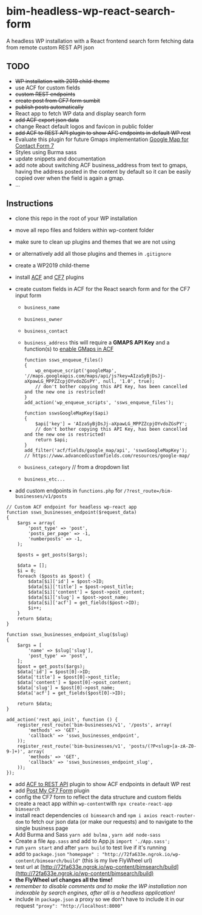 # bim-headless-wp-react-search-form

A headless WP installation with a React frontend search form fetching data from remote custom REST API json

## TODO

- ~~WP installation with 2019 child-theme~~
- use ACF for custom fields
- ~~custom REST endpoints~~
- ~~create post from CF7 form sumbit~~
- ~~publish posts automatically~~
- React app to fetch WP data and display search form
- ~~add ACF export json data~~
- change React default logos and favicon in public folder
- ~~add ACF to REST API plugin to show AFC endpoints in default WP rest~~
- Evaluate this plugin for future Gmaps implementation [Google Map for Contact Form 7](https://wordpress.org/plugins/cf7-google-map/)
- Styles using Burma sass
- update snippets and documentation
- add note about switching ACF business_address from text to gmaps, having the address posted in the content by default so it can be easily copied over when the field is again a gmap.
- ...

## Instructions

- clone this repo in the root of your WP installation
- move all repo files and folders within wp-content folder
- make sure to clean up plugins and themes that we are not using
- or alternatively add all those plugins and themes in `.gitignore`
- create a WP2019 child-theme
- install [ACF](https://wordpress.org/plugins/advanced-custom-fields/) and [CF7](https://wordpress.org/plugins/contact-form-7/) plugins
- create custom fields in ACF for the React search form and for the CF7 input form

  - `business_name`
  - `business_owner`
  - `business_contact`
  - `business_address` this will require a **GMAPS API Key** and a function(s) to [enable GMaps in ACF](https://www.advancedcustomfields.com/resources/google-map/)

    ```
    function ssws_enqueue_files()
    {
        wp_enqueue_script('googleMap', '//maps.googleapis.com/maps/api/js?key=AIzaSyBjDsJj-aXpawLG_MPPZZcpjOYvdoZGsPY', null, '1.0', true);
        // don't bother copying this API Key, has been cancelled and the new one is restricted!
    }
    add_action('wp_enqueue_scripts', 'ssws_enqueue_files');

    function sswsGoogleMapKey($api)
    {
        $api['key'] = 'AIzaSyBjDsJj-aXpawLG_MPPZZcpjOYvdoZGsPY';
        // don't bother copying this API Key, has been cancelled and the new one is restricted!
        return $api;
    }
    add_filter('acf/fields/google_map/api', 'sswsGoogleMapKey');
    // https://www.advancedcustomfields.com/resources/google-map/
    ```

  - `business_category` // from a dropdown list
  - `business_etc...`

- add custom endpoints in `functions.php` for `/?rest_route=/bim-businesses/v1/posts`

```
// Custom ACF endpoint for headless wp-react app
function ssws_businesses_endpoint($request_data)
{
    $args = array(
        'post_type' => 'post',
        'posts_per_page' => -1,
        'numberposts' => -1,
    );

    $posts = get_posts($args);

    $data = [];
    $i = 0;
    foreach ($posts as $post) {
        $data[$i]['id'] = $post->ID;
        $data[$i]['title'] = $post->post_title;
        $data[$i]['content'] = $post->post_content;
        $data[$i]['slug'] = $post->post_name;
        $data[$i]['acf'] = get_fields($post->ID);
        $i++;
    }
    return $data;
}

function ssws_businesses_endpoint_slug($slug)
{
    $args = [
        'name' => $slug['slug'],
        'post_type' => 'post',
    ];
    $post = get_posts($args);
    $data['id'] = $post[0]->ID;
    $data['title'] = $post[0]->post_title;
    $data['content'] = $post[0]->post_content;
    $data['slug'] = $post[0]->post_name;
    $data['acf'] = get_fields($post[0]->ID);

    return $data;
}

add_action('rest_api_init', function () {
    register_rest_route('bim-businesses/v1', '/posts', array(
        'methods' => 'GET',
        'callback' => 'ssws_businesses_endpoint',
    ));
    register_rest_route('bim-businesses/v1', 'posts/(?P<slug>[a-zA-Z0-9-]+)', array(
        'methods' => 'GET',
        'callback' => 'ssws_businesses_endpoint_slug',
    ));
});
```

- add [ACF to REST API](https://wordpress.org/plugins/acf-to-rest-api/) plugin to show ACF endpoints in default WP rest
- add [Post My CF7 Form](https://wordpress.org/plugins/post-my-contact-form-7/) plugin
- config the CF7 form to reflect the data structure and custom fields
- create a react app within `wp-content`with `npx create-react-app bimsearch`
- install react dependencies `cd bimsearch` and `npm i axios react-router-dom` to fetch our json data (or make our requests) and to navigate to the single business page
- Add Burma and Sass `yarn add bulma` , `yarn add node-sass`
- Create a file `App.sass` and add to App.js `import './App.sass';`
- run `yarn start` and after `yarn build` to test live if it's running
- add to `package.json` `"homepage" : "http://72fa633e.ngrok.io/wp-content/bimsearch/build"` (this is my live FlyWheel url)
- test url at [http://72fa633e.ngrok.io/wp-content/bimsearch/build](http://72fa633e.ngrok.io/wp-content/bimsearch/build)
- **the FlyWheel url changes all the time!**
- _remember to disable comments and to make the WP installation non indexable by search engines, after all is a headless application!_
- include in `package.json` a proxy so we don't have to include it in our request `"proxy": "http://localhost:8000"`
